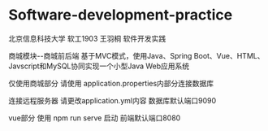 # Software-development-practice
北京信息科技大学 软工1903 王羽桐 软件开发实践

商城模块--商城前后端
基于MVC模式，使用Java、Spring Boot、Vue、HTML、Javscript和MySQL协同实现一个小型Java Web应用系统

仅使用商城部分
请使用 application.properties内部分连接数据库

连接远程服务器
请更改application.yml内容
数据库默认端口9090

vue部分
使用 npm run serve 启动
前端默认端口8080
